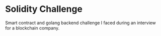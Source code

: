 # Solidity Challenge

Smart contract and golang backend challenge I faced during an interview for a blockchain company.
